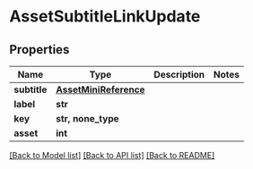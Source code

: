 # AssetSubtitleLinkUpdate


## Properties
Name | Type | Description | Notes
------------ | ------------- | ------------- | -------------
**subtitle** | [**AssetMiniReference**](AssetMiniReference.md) |  | 
**label** | **str** |  | 
**key** | **str, none_type** |  | 
**asset** | **int** |  | 

[[Back to Model list]](../#documentation-for-models) [[Back to API list]](../#documentation-for-api-endpoints) [[Back to README]](../)


